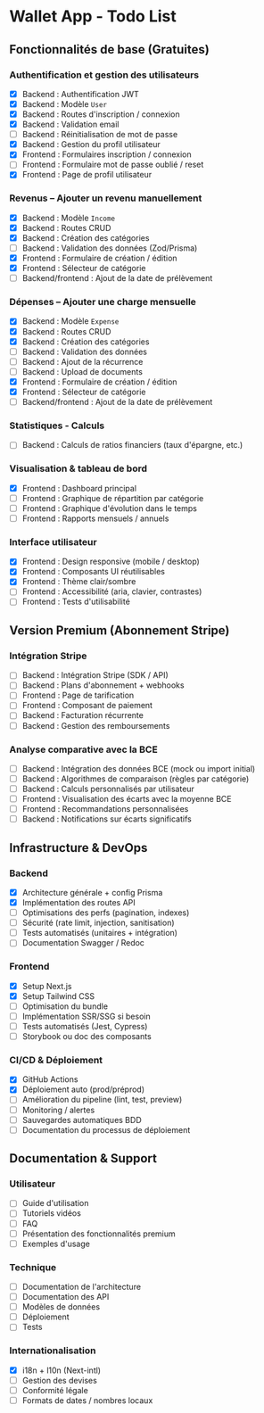 # Wallet App - Todo List

## Fonctionnalités de base (Gratuites)

### Authentification et gestion des utilisateurs
- [x] Backend : Authentification JWT
- [x] Backend : Modèle `User`
- [x] Backend : Routes d'inscription / connexion
- [x] Backend : Validation email
- [ ] Backend : Réinitialisation de mot de passe
- [x] Backend : Gestion du profil utilisateur
- [x] Frontend : Formulaires inscription / connexion
- [ ] Frontend : Formulaire mot de passe oublié / reset
- [x] Frontend : Page de profil utilisateur

### Revenus – Ajouter un revenu manuellement
- [x] Backend : Modèle `Income`
- [x] Backend : Routes CRUD
- [x] Backend : Création des catégories
- [ ] Backend : Validation des données (Zod/Prisma)
- [x] Frontend : Formulaire de création / édition
- [x] Frontend : Sélecteur de catégorie
- [ ] Backend/frontend : Ajout de la date de prélèvement

### Dépenses – Ajouter une charge mensuelle
- [x] Backend : Modèle `Expense`
- [x] Backend : Routes CRUD
- [x] Backend : Création des catégories
- [ ] Backend : Validation des données
- [ ] Backend : Ajout de la récurrence
- [ ] Backend : Upload de documents
- [x] Frontend : Formulaire de création / édition
- [x] Frontend : Sélecteur de catégorie
- [ ] Backend/frontend : Ajout de la date de prélèvement

### Statistiques - Calculs
- [ ] Backend : Calculs de ratios financiers (taux d'épargne, etc.)

### Visualisation & tableau de bord
- [x] Frontend : Dashboard principal
- [ ] Frontend : Graphique de répartition par catégorie
- [ ] Frontend : Graphique d'évolution dans le temps
- [ ] Frontend : Rapports mensuels / annuels

### Interface utilisateur
- [x] Frontend : Design responsive (mobile / desktop)
- [x] Frontend : Composants UI réutilisables
- [x] Frontend : Thème clair/sombre
- [ ] Frontend : Accessibilité (aria, clavier, contrastes)
- [ ] Frontend : Tests d'utilisabilité

## Version Premium (Abonnement Stripe)

### Intégration Stripe
- [ ] Backend : Intégration Stripe (SDK / API)
- [ ] Backend : Plans d'abonnement + webhooks
- [ ] Frontend : Page de tarification
- [ ] Frontend : Composant de paiement
- [ ] Backend : Facturation récurrente
- [ ] Backend : Gestion des remboursements

### Analyse comparative avec la BCE
- [ ] Backend : Intégration des données BCE (mock ou import initial)
- [ ] Backend : Algorithmes de comparaison (règles par catégorie)
- [ ] Backend : Calculs personnalisés par utilisateur
- [ ] Frontend : Visualisation des écarts avec la moyenne BCE
- [ ] Frontend : Recommandations personnalisées
- [ ] Backend : Notifications sur écarts significatifs

## Infrastructure & DevOps

### Backend
- [x] Architecture générale + config Prisma
- [x] Implémentation des routes API
- [ ] Optimisations des perfs (pagination, indexes)
- [ ] Sécurité (rate limit, injection, sanitisation)
- [ ] Tests automatisés (unitaires + intégration)
- [ ] Documentation Swagger / Redoc

### Frontend
- [x] Setup Next.js
- [x] Setup Tailwind CSS
- [ ] Optimisation du bundle
- [ ] Implémentation SSR/SSG si besoin
- [ ] Tests automatisés (Jest, Cypress)
- [ ] Storybook ou doc des composants

### CI/CD & Déploiement
- [x] GitHub Actions
- [x] Déploiement auto (prod/préprod)
- [ ] Amélioration du pipeline (lint, test, preview)
- [ ] Monitoring / alertes
- [ ] Sauvegardes automatiques BDD
- [ ] Documentation du processus de déploiement

## Documentation & Support

### Utilisateur
- [ ] Guide d'utilisation
- [ ] Tutoriels vidéos
- [ ] FAQ
- [ ] Présentation des fonctionnalités premium
- [ ] Exemples d'usage

### Technique
- [ ] Documentation de l'architecture
- [ ] Documentation des API
- [ ] Modèles de données
- [ ] Déploiement
- [ ] Tests

### Internationalisation
- [x] i18n + l10n (Next-intl)
- [ ] Gestion des devises
- [ ] Conformité légale
- [ ] Formats de dates / nombres locaux
